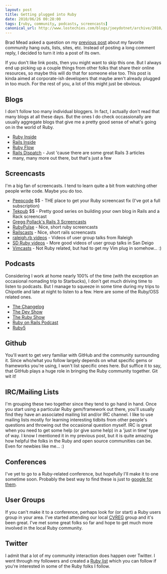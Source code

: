 ```yaml
---
layout: post
title: Getting plugged into Ruby
date: 2010/06/26 00:28:00
tags: [ruby, community, podcasts, screencasts]
canonical_url: http://www.lostechies.com/blogs/joeydotnet/archive/2010/06/26/getting-plugged-into-ruby.aspx
---
```


Brad Mead asked a question on my [previous
post](http://www.lostechies.com/blogs/joeydotnet/archive/2010/06/23/from-alt-net-to-not-net.aspx)
about my favorite community hang outs, lists, sites, etc.  Instead of posting a long comment reply, I decided to turn it
into a post of its own.

If you don't like link posts, then you might want to skip this one.  But I always end up
picking up a couple things from other folks that share their online resources, so maybe this will do that for someone else
too.  This post is kinda aimed at corporate-ish developers that maybe aren't already plugged in too much.  For the rest
of you, a lot of this might just be obvious.

## Blogs
I don't follow too many individual bloggers.  In fact, I actually don't read that many blogs at all these days.  But the
ones I do check occassionally are usually aggregate blogs that give me a pretty good sense of what's going on in the
world of Ruby.

* [Ruby Inside](http://www.rubyinside.com)
* [Rails Inside](http://www.railsinside.com)
* [Ruby Flow](http://rubyflow.com)
* [Rails Dispatch](http://railsdispatch.com) - Just 'cause there are some great Rails 3 articles
* many, many more out there, but that's just a few

## Screencasts
I'm a big fan of screencasts.  I tend to learn quite a bit from watching other people write code.  Maybe you do too.

* [Peepcode](http://peepcode.com) $$ - THE place to get your Ruby screencast fix (I've got a full subscription)
* [Tekpub](http://tekpub.com) $$ - Pretty good series on building your own blog in Rails and a Rack screencast
* [Gregg Pollack's Rails 3 Screencasts](http://rubyonrails.org/screencasts/rails3)
* [RubyPulse](http://www.rubypulse.com) - Nice, short ruby screencasts
* [Railscasts](http://railscasts.com) - Nice, short rails screencasts
* [raleigh.rb videos](http://raleighrb.com) - Videos of user group talks from Raleigh
* [SD Ruby videos](http://sdruby.org/podcast) - More good videos of user group talks in San Deigo
* [Vimcasts](http://vimcasts.org) - Not Ruby related, but had to get my Vim plug in somehow... :)

## Podcasts
Considering I work at home nearly 100% of the time (with the exception an occasional nomading trip to Starbucks), I
don't get much driving time to listen to podcasts.  But I manage to squeeze in some time during my trips to Chipotle and late at
night to listen to a few.  Here are some of the Ruby/OSS related ones.

* [The Changelog](http://thechangelog.com)
* [The Dev Show](http://5by5.tv/devshow)
* [The Ruby Show](http://5by5.tv/rubyshow)
* [Ruby on Rails Podcast](http://podcast.rubyonrails.org)
* [Ruby5](http://ruby5.envylabs.com)

## Github
You'll want to get very familiar with GitHub and the community surrounding it.  Since who/what you follow largely
depends on what specific gems or frameworks you're using, I won't list specific ones here.  But suffice it to say, that
GitHub plays a huge role in bringing the Ruby community together.  Git wit it!

## IRC/Mailing Lists
I'm grouping these two together since they tend to go hand in hand.  Once you start using a particular Ruby
gem/framework out there, you'll usually find they have an associated mailing list and/or IRC channel.  I like to use
mailing lists mostly for learning interesting tidbits from other people's questions and throwing out the occasional
question myself.  IRC is great when you need to get some help (or give some help) in a 'just in time' type of way.  I
know I mentioned it in my previous post, but it is quite amazing how helpful the folks in the Ruby and open source
communities can be.  Even for newbies like me... :)

## Conferences
I've yet to go to a Ruby-related conference, but hopefully I'll make it to one sometime soon.  Probably the best way to
find these is just to [google for
them](http://www.google.com/search?client=safari&rls=en&q=ruby+conferences&ie=UTF-8&oe=UTF-8).

## User Groups
If you can't make it to a conference, perhaps look for (or start) a Ruby users group in your area.  I've started
attending our local [CVREG](http://cvreg.org) group and it's been great.  I've met some great folks so far and
hope to get much more involved in the local Ruby community.

## Twitter
I admit that a lot of my community interaction does happen over Twitter.  I went through my followers and created a
[Ruby list](http://twitter.com/joeybeninghove/ruby) which you can follow if you're interested in some of the Ruby folks
I follow.
